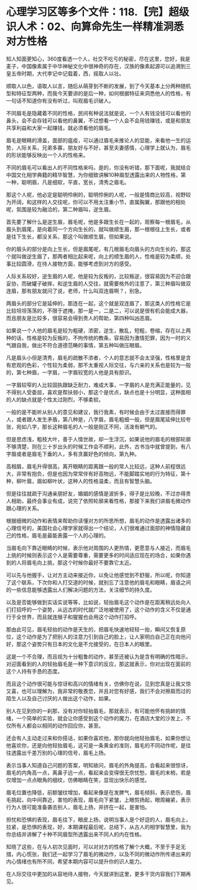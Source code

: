 # 心理学习区等多个文件：118.【完】超级识人术：02、向算命先生一样精准洞悉对方性格

知人知面更知心，360度看透一个人，社交不吃亏的秘密，尽在这里，您好，我是麦子，中国像素属于中华神秘文化中很神奇的存在，汉族的像素起源可以追溯到三皇五帝时期，大代李记中记载着，西，摇取人以壮。

顺取人以色，语取人以言，随后从萌芽到不断的发展，到了今天基本上分两种随机型和特征型两种，而我今天要讲的是后一种，如何根据特征来洞悉他人的性格，有一句话不知道你有没有听过，叫观眉毛识破人。

不同眉毛是隐藏着不同的性格，民间有种说法就是说，一个人有钱没钱可以看他的鼻头，会不会存钱可以看他的鼻翼，不过想看一个人会不会用钱赚钱，或是和朋友共享利益和大家一起赚钱，就必须看他的眉毛。

眉毛是眼睛的滑盖，面部的瘟疫，可以通过眉毛来推论人的显能，来看他一生的运势，人际关系，兄弟多寡，朋友好与不好，甚至夫妻感情，心理学上就认为，眉毛的形状能够反映出一个人的性格来。

不同的眉毛可以看出人的不同性格来吗，是的，你没有听错，那下面呢，我就结合中国文化相学典籍的精华智慧，为你细致讲解10种眉型透露出来的人物性格，第一种，聪明眉，凡是细软，平直，宽长，清秀之眉毛。

那这个人呢，他必定是聪明伶俐的，聪明伶俐的人呢，一般是情商比较高，视野较为开阔，和这样的人交往呢，你可以不用太注重小节，直属胸翼，那跟他的相处呢，氛围是较为融洽的，第二种眉叫，逆生眉。

首先要了解什么是逆生眉，眉毛呢，他是多跟生长在一起的，观察每一根眉毛，从眉头到眉尾，是向着同一个方向生长的，就叫做顺生眉，那一根根往上生长，或者是往下生长，都没关系，那这个叫做顺生眉，但如果说。

你的眉头的部分是向上生长，但是眉尾呢，有几根眉毛向眉头的方向生长的，那这个就叫做逆生眉了，那两者相比起来呢，向上的顺生眉的人，性格是较为柔顺，处事比较圆滑，在待人接物方面，能够考虑到对方的感受。

人际关系较好，逆生眉的人呢，他是较为反叛的，比较叛逆，很容易因为不迎合跟妥协，而破罐子破摔，和逆生眉的人交往，就需要格外的注意了，第三种眉叫做双连眉，那有朋友就问了说，老师，什么叫双连眉啊？，别急。

两眉头的部分它是延伸的，那连在一起，这个就是双连眉了，那这类人的性格它是比较坦坦荡荡的，不限于遮掩，那一是一，二是二，可以说是很有机会能成大器，而且朋友是比较多，很容易会得到贵人的帮助，第四种叫凶恶眉。

如果说一个人他的眉毛是较为粗硬，浓密，逆生，散乱，短粗，卷缩，存在以上两种的话，性格是较为反叛的，不拘传统的教条，容易因为激情犯罪，因为一时的义气跟自我，做出不符合道德范畴的事情，第五种叫做压眼眉。

凡是眉头小但是清秀，眉毛的疏散不浓者，个人的意志就不会太坚强，性格里是含有悲观的色彩，个性较为柔弱，那不太重视人际交往，与六亲的关系也是较为一般的，第七种眉，一字眉，一字眉较宽的人他是具有胆识。

一字眉较窄的人比较固执跟缺乏耐力，难成大事，一字眉的人是充满正能量的，见不得别人受委屈，喜欢是帮扶弱小，那这个是优点，缺点也是十分明显，这种面相的人的缺点就是个性太过刚烈，不够柔软。

一般的是不能听从别人的意见和建议，我行我素，有时候会由于太过直接而得罪人，或者跟人发生矛盾，第八种是，八字眉，眉毛粗细一般，但是眉尾延伸比较夸张，宛如八字，那长这种眉毛的人一般是刚正不阿，活泼有朝气的。

但是思虑浅，粗枝大叶，善于人情世故，却一生浮沉，如果说他的眉毛的根部轮廓不够清楚，则在三十岁出头的时候工作会不顺利，此外，古书当中就曾提到，有八字眉或者是眉毛下垂的人，多有贪赢好色的倾向，第九种。

高相眉，眉毛升得很高，离开眼睛的距离跟一般的常人比较远，这种人前程很远大，非常有抱负，但是也因为常常伴有好高物远，不能脚踏实地的行为特征，第十种，柳叶眉，眉如柳叶状，这种人的性格温柔，而且有智慧头脑。

但是往往就疏于沟通亲朋好友，婚姻的感情是波折多，得子是比较晚，不过亦得贵人相助，最终会事业有成，说完了依照轮廓来看性格，那接下来我们讲眉毛微动作跟心理的关系。

根据细微的动作和表情来帮助你读懂对方的所思所想，眉毛的动作是透露出诸多的心理信号的，美国社会心理学家就得出一个结论，人们很难通过面部的神情隐藏自己的性格，眉毛是最能表露一个人的心理的。

当眉毛向下靠近眼睛的时候，表示他对周围的人更热情，更愿意与人接近，而眉毛上挑的时候则表示这个人是需要尊重，需要更多的时间适应现在的场合，如果你遇到的人将眉毛向上挑，那这个时候你最好不要靠它太近。

可以先与他握手，让对方主动来接近你，以免让他感觉到不舒服，所以呢，你知道了这个联系，下次你和人打交道的时候，就别忘了注意他的眉毛和眼睛，眉语之间的一些信息能够透露出人们解决问题的方法，关注细节的持久度。

以及是否能够做到实话实说等等，比如说，轻抬眉毛这个动作是在距离稍远处向人们打招呼的一个姿势，从远古的时代就广泛地被使用了，这个动作的含义不仅是通行于全世界，而且就连猴子和猩猩也会用这个动作打招呼。

那由此可见，眉毛轻抬的动作是天生的，把眉毛快速地轻轻一抬，瞬间又恢复原位，这个动作是为了把别人的注意力引到自己的脸上，让人家明白自己正在向他问好，那这个姿势只有日本的文化是不允接受的，在日本人的眼里。

这是一个不合理，而且视为十分粗鲁的动作，甚至还被认为是含有明确的性暗示，对迎面看到的人的轻抬眉毛是一种下意识的反应，那这就表示，你对出现在面前的这个人持有手恳的态度。

而且这个动作很可能与惊讶和高兴的情绪有关，仿佛你在说，见到您真是让我又惊又喜，也可以理解为，我非常的敬畏您，并且对您有好感，我们不会对擦肩而过的陌生人以及自己讨厌的人做出这个动作，如果。

别人在见到你的一刹那，没有对你轻抬眉毛，那就表示，有可能他怀有挑衅的情绪，一个简单的实验，就会让你感受到这个动作的魔力，在酒店大堂的沙发上，不仅所有人都会以相同的动作回应你，甚至。

还会有人主动走过来和你搭话，如果你喜欢他，那你就向他轻抬眉毛，如果你想让他喜欢你，还是向他轻抬眉毛，这可是一条黄金的准则，眉毛的不同动作呢，是往往透露出千差万别的心理的信号，眉毛上扬。

表示当事人知道自己问题的答案，明知故问，眉毛的外角提高，会看起来很惊讶，眉毛的内角高一点，离鼻子远一点，看起来会变得很无奈忧愁，眉毛的末梢，若是仅增加一点点眼角的细纹，仿佛眼睛在笑，显现出快乐的感觉。

眉毛位置也降低，前额皱纹增加，看起来像是在发脾气，眉毛倾斜，表示悲伤，眉毛挑起，向中间靠近，害怕的表现，眉毛向下紧皱，上眼剪扬起，眼周繃紧，表示行为人很可能准备袭击别人，眉毛上扬，并挤在一起，是害怕。

担忧和恐惧的表现，眉毛往下，眼皮上扬，说明当事人是个好逗的人，眉毛向上，拉紧，是恐惧的表现，好，本期课程最后呢，总结下，从古人的相学智慧里，我为你总结并讲解了十种不同眉型所透露出来不同人的内在性格。

知晓了这些，在与人初次见面时，可以对对方的性格了解个大概，不至于手足无措，内心慌张，我们还一起学习了眉毛的微动作，以及不同的微动作所传递出来的内心情绪也有所不同，希望本期内容可以提升你的识人能力。

在人际交往中更加的从容地待人接物，今天就讲到这里，更多干货内容我们下期再见。
